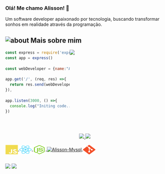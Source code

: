 ### Olá! Me chamo Alisson! 👋

Um software developer apaixonado por tecnologia, buscando transformar sonhos em realidade através da programação.

## <img width="45" alt="about" src="https://raw.github.com/elizarov/elizarov/master/about.png"> Mais sobre mim

<img align="right" width="300" src="https://i2.wp.com/allhtaccess.info/wp-content/uploads/2018/03/programming.gif?fit=1281%2C716&ssl=1" />

```javascript
const express = require('express')
const app = express()

const webDeveloper = {name:"Alisson", stack:"Full-Stack-Developer"    }

app.get('/', (req, res) =>{
  return res.send(webDeveloper)
}),

app.listen(3000, () =>{
  console.log("Initing code...")
})

```
<br><br>

<div align="center">
  <a href="https://github.com/alissondev94">
  <img height="160em" src="https://github-readme-stats.vercel.app/api?username=alissondev94&show_icons=true&theme=radical&bg_all_commits=true&count_private=true"/>
  <img height="160em" src="https://github-readme-stats.vercel.app/api/top-langs/?username=alissondev94&layout=compact&langs_count=7&theme=dracula"/>
</div>

<div style="display: inline_block"><br>
	<img align="center" alt="Alisson-Js" height="30" width="40" src="https://raw.githubusercontent.com/devicons/devicon/master/icons/javascript/javascript-plain.svg">
	<img align="center" alt="Alisson-React" height="30" width="40" src="https://raw.githubusercontent.com/devicons/devicon/master/icons/react/react-original.svg">
	<img align="center" alt="Alisson-NodeJs" height="30" width="40" src="https://raw.githubusercontent.com/devicons/devicon/master/icons/nodejs/nodejs-original.svg">
  <img align="center" alt="Alisson-Mysql" height="30" width="40" src="https://cdn.jsdelivr.net/gh/devicons/devicon/icons/mysql/mysql-original-wordmark.svg">
  <img align="center" alt="Alisson-git" height="30" width="40" src="https://raw.githubusercontent.com/devicons/devicon/master/icons/git/git-original.svg">
</div>

##

<div>
    <a href = "mailto:alissonpx25@gmail.com"><img src="https://img.shields.io/badge/-Gmail-%23333?style=for-the-badge&logo=gmail&logoColor=white" target="_blank"></a>
    <a href="https://www.linkedin.com/in/alisson-paix%C3%A3o-415386235/" target="_blank"><img src="https://img.shields.io/badge/-LinkedIn-%230077B5?style=for-the-badge&logo=linkedin&logoColor=white" target="_blank"></a>
</div>
